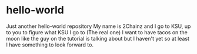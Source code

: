 # hello-world
Just another hello-world repository
My name is 2Chainz and I go to KSU, up to you to figure what KSU I go to (The real one) I want to have tacos on the moon like the guy on the tutorial is talking about but I haven't yet so at least I have something to look forward to.
